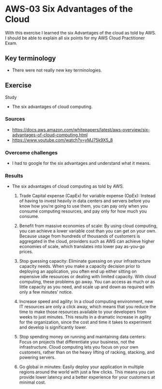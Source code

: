 # AWS-03 Six Advantages of the Cloud
With this exercise I learned the six Advantages of the cloud as told by AWS. I should be able to explain all six points for my AWS Cloud Practitioner Exam.

## Key terminology
- There were not really new key terminologies. 

## Exercise
Study

- The six advantages of cloud computing.

### Sources
- https://docs.aws.amazon.com/whitepapers/latest/aws-overview/six-advantages-of-cloud-computing.html 
- https://www.youtube.com/watch?v=yMJ75k9X5_8 

### Overcome challenges
- I had to google for the six advantages and understand what it means.  

### Results
- The six advantages of cloud computing as told by AWS.

    1. Trade Capital expense (CapEx) for variable expense (OpEx):  Instead of having to invest heavily in data centers and servers before you know how you’re going to use them, you can pay only when you consume computing resources, and pay only for how much you consume. 

    2. Benefit from massive economies of scale: By using cloud computing, you can achieve a lower variable cost than you can get on your own. Because usage from hundreds of thousands of customers is aggregated in the cloud, providers such as AWS can achieve higher economies of scale, which translates into lower pay as-you-go prices.  

    3. Stop guessing capacity: Eliminate guessing on your infrastructure capacity needs. When you make a capacity decision prior to deploying an application, you often end up either sitting on expensive idle resources or dealing with limited capacity. With cloud computing, these problems go away. You can access as much or as little capacity as you need, and scale up and down as required with only a few minutes’ notice. 

    4. Increase speed and agility: In a cloud computing environment, new IT resources are only a click away, which means that you reduce the time to make those resources available to your developers from weeks to just minutes. This results in a dramatic increase in agility for the organization, since the cost and time it takes to experiment and develop is significantly lower.

    5. Stop spending money on running and maintaining data centers: Focus on projects that differentiate your business, not the infrastructure. Cloud computing lets you focus on your own customers, rather than on the heavy lifting of racking, stacking, and powering servers. 

    6. Go global in minutes: Easily deploy your application in multiple regions around the world with just a few clicks. This means you can provide lower latency and a better experience for your customers at minimal cost.


